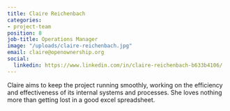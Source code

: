 ```yaml
---
title: Claire Reichenbach
categories:
- project-team
position: 8
job-title: Operations Manager
image: "/uploads/claire-reichenbach.jpg"
email: claire@openownership.org
social:
  linkedin: https://www.linkedin.com/in/claire-reichenbach-b633b4106/
---
```


Claire aims to keep the project running smoothly, working on the efficiency and effectiveness of its internal systems and processes. She loves nothing more than getting lost in a good excel spreadsheet.